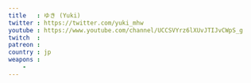 ```yaml
---
title   : ゆき (Yuki)
twitter : https://twitter.com/yuki_mhw
youtube : https://www.youtube.com/channel/UCCSVYrz6lXUvJTIJvCWpS_g
twitch  : 
patreon : 
country : jp
weapons :
    - 
---
```


